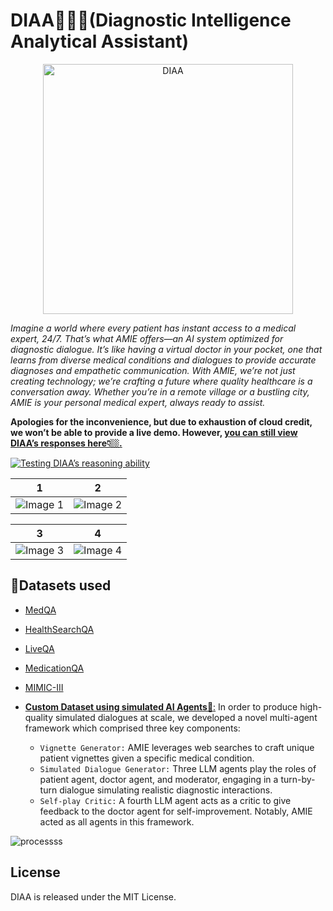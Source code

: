 # DIAA👩🏼‍⚕️(Diagnostic Intelligence Analytical Assistant)
<p align = "center"><img src="https://github.com/xnileshtiwari/DIAA-Diagnostic-Intelligence-Analytical-Assistant-/assets/135645478/68fe66f1-9050-4417-9647-448c77fa9572" alt="DIAA" width="400" height="auto">
</p>


_Imagine a world where every patient has instant access to a medical expert, 24/7. That’s what AMIE offers—an AI system optimized for diagnostic dialogue. It’s like having a virtual doctor in your pocket, one that learns from diverse medical conditions and dialogues to provide accurate diagnoses and empathetic communication. With AMIE, we’re not just creating technology; we’re crafting a future where quality healthcare is a conversation away. Whether you’re in a remote village or a bustling city, AMIE is your personal medical expert, always ready to assist._



**Apologies for the inconvenience, but due to exhaustion of cloud credit, we won’t be able to provide a live demo. However, <ins>you can still view DIAA’s responses here👇🏼.**</ins>

[![Testing DIAA’s reasoning ability](https://github.com/xnileshtiwari/DIAA-Diagnostic-Intelligence-Analytical-Assistant-/assets/135645478/c9f82974-2635-4d71-9b46-a779e2f25525)](https://youtu.be/-ueoiTlqqa8 "Testing DIAA")


| 1 | 2 |
|--------------|--------------|
| ![Image 1](https://github.com/xnileshtiwari/DIAA-Diagnostic-Intelligence-Analytical-Assistant-/assets/135645478/ed34e814-3687-4b37-ae2a-413ff1437cf1) | ![Image 2](https://github.com/xnileshtiwari/DIAA-Diagnostic-Intelligence-Analytical-Assistant-/assets/135645478/5cc86dbf-6ffb-49ff-a9b4-3087b2ba334b) |

| 3 | 4 |
|--------------|--------------|
| ![Image 3](https://github.com/xnileshtiwari/DIAA-Diagnostic-Intelligence-Analytical-Assistant-/assets/135645478/8f86700d-1b5d-490e-9cc3-3d14884ea072) | ![Image 4](https://github.com/xnileshtiwari/DIAA-Diagnostic-Intelligence-Analytical-Assistant-/assets/135645478/0b649697-0947-41fb-bbda-588dead031db) |





## 📃Datasets used
- [MedQA](https://huggingface.co/datasets/bigbio/med_qa)
- [HealthSearchQA](https://github.com/abachaa/MedQuAD)
- [LiveQA](https://github.com/abachaa/LiveQA_MedicalTask_TREC2017)
- [MedicationQA](https://www.kaggle.com/datasets/thedevastator/comprehensive-medical-q-a-dataset)
- [MIMIC-III](https://physionet.org/content/mimiciii/1.4/)

- <ins>**Custom Dataset using simulated AI Agents🤖**:</ins> In order to produce high-quality simulated dialogues at scale, we developed a novel multi-agent framework which comprised three key components:
  - `Vignette Generator:` AMIE leverages web searches to craft unique patient vignettes given a specific
medical condition.
  - `Simulated Dialogue Generator:` Three LLM agents play the roles of patient agent, doctor agent,
and moderator, engaging in a turn-by-turn dialogue simulating realistic diagnostic interactions.
  - `Self-play Critic:` A fourth LLM agent acts as a critic to give feedback to the doctor agent for self-improvement. Notably, AMIE acted as all agents in this framework.

![processss](https://github.com/xnileshtiwari/DIAA-Diagnostic-Intelligence-Analytical-Assistant-/assets/135645478/2ca69a57-5877-4c0f-a8cb-29bd5c9bfca7)



## License
DIAA is released under the MIT License.
